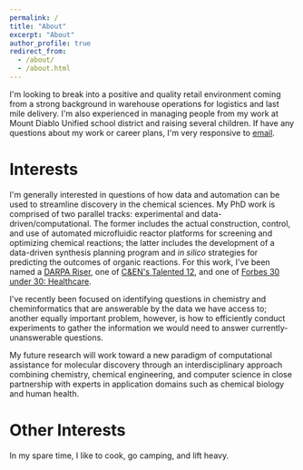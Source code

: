```yaml
---
permalink: /
title: "About"
excerpt: "About"
author_profile: true
redirect_from: 
  - /about/
  - /about.html
---
```


I'm looking to break into a positive and quality retail environment coming from a strong background in warehouse operations for logistics and last mile delivery.
I'm also experienced in managing people from my work at Mount Diablo Unified school district and raising several children. If have any questions about my work or career plans, I'm very responsive to <a href="mailto:ingpaweena@gmail.com">email</a>. 

Interests
======
I'm generally interested in questions of how data and automation can be used to streamline discovery in the chemical sciences. My PhD work is comprised of two parallel tracks: experimental and data-driven/computational. The former includes the actual construction, control, and use of automated microfluidic reactor platforms for screening and optimizing chemical reactions; the latter includes the development of a data-driven synthesis planning program and <em>in silico</em> strategies for predicting the outcomes of organic reactions. For this work, I've been named a <a href="http://news.mit.edu/2018/mit-graduate-student-connor-coley-named-darpa-riser-0716" target="_blank">DARPA Riser</a>, one of <a href="https://cen.acs.org/articles/96/i33/Connor-Coley.html" target="_blank">C&amp;EN's Talented 12</a>, and one of <a href="https://www.forbes.com/30-under-30/2019/healthcare/" target="_blank">Forbes 30 under 30: Healthcare</a>.<br> 

I've recently been focused on identifying questions in chemistry and cheminformatics that are answerable by the data we have access to; another equally important problem, however, is how to efficiently conduct experiments to gather the information we would need to answer currently-unanswerable questions. <br>

My future research will work toward a new paradigm of computational assistance for molecular discovery through an interdisciplinary approach combining chemistry, chemical engineering, and computer science in close partnership with experts in application domains such as chemical biology and human health.


Other Interests
======
In my spare time, I like to cook, go camping, and lift heavy.
